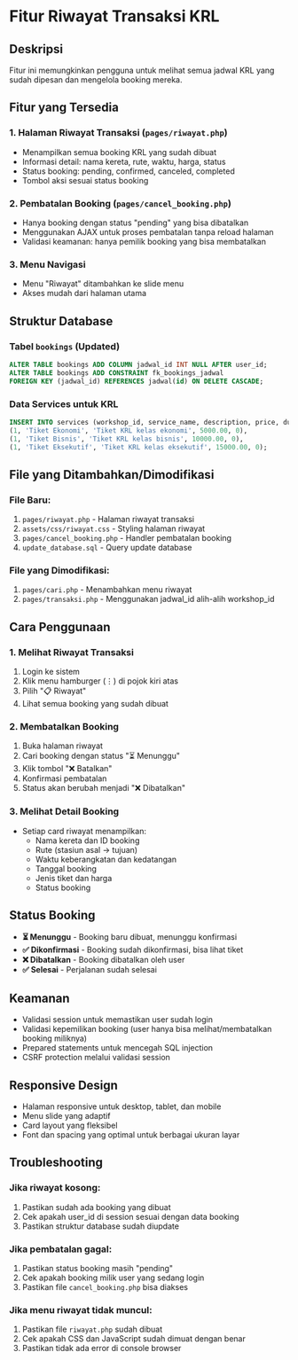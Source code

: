 # Fitur Riwayat Transaksi KRL

## Deskripsi
Fitur ini memungkinkan pengguna untuk melihat semua jadwal KRL yang sudah dipesan dan mengelola booking mereka.

## Fitur yang Tersedia

### 1. Halaman Riwayat Transaksi (`pages/riwayat.php`)
- Menampilkan semua booking KRL yang sudah dibuat
- Informasi detail: nama kereta, rute, waktu, harga, status
- Status booking: pending, confirmed, canceled, completed
- Tombol aksi sesuai status booking

### 2. Pembatalan Booking (`pages/cancel_booking.php`)
- Hanya booking dengan status "pending" yang bisa dibatalkan
- Menggunakan AJAX untuk proses pembatalan tanpa reload halaman
- Validasi keamanan: hanya pemilik booking yang bisa membatalkan

### 3. Menu Navigasi
- Menu "Riwayat" ditambahkan ke slide menu
- Akses mudah dari halaman utama

## Struktur Database

### Tabel `bookings` (Updated)
```sql
ALTER TABLE bookings ADD COLUMN jadwal_id INT NULL AFTER user_id;
ALTER TABLE bookings ADD CONSTRAINT fk_bookings_jadwal 
FOREIGN KEY (jadwal_id) REFERENCES jadwal(id) ON DELETE CASCADE;
```

### Data Services untuk KRL
```sql
INSERT INTO services (workshop_id, service_name, description, price, duration) VALUES
(1, 'Tiket Ekonomi', 'Tiket KRL kelas ekonomi', 5000.00, 0),
(1, 'Tiket Bisnis', 'Tiket KRL kelas bisnis', 10000.00, 0),
(1, 'Tiket Eksekutif', 'Tiket KRL kelas eksekutif', 15000.00, 0);
```

## File yang Ditambahkan/Dimodifikasi

### File Baru:
1. `pages/riwayat.php` - Halaman riwayat transaksi
2. `assets/css/riwayat.css` - Styling halaman riwayat
3. `pages/cancel_booking.php` - Handler pembatalan booking
4. `update_database.sql` - Query update database

### File yang Dimodifikasi:
1. `pages/cari.php` - Menambahkan menu riwayat
2. `pages/transaksi.php` - Menggunakan jadwal_id alih-alih workshop_id

## Cara Penggunaan

### 1. Melihat Riwayat Transaksi
1. Login ke sistem
2. Klik menu hamburger (⋮) di pojok kiri atas
3. Pilih "📋 Riwayat"
4. Lihat semua booking yang sudah dibuat

### 2. Membatalkan Booking
1. Buka halaman riwayat
2. Cari booking dengan status "⏳ Menunggu"
3. Klik tombol "❌ Batalkan"
4. Konfirmasi pembatalan
5. Status akan berubah menjadi "❌ Dibatalkan"

### 3. Melihat Detail Booking
- Setiap card riwayat menampilkan:
  - Nama kereta dan ID booking
  - Rute (stasiun asal → tujuan)
  - Waktu keberangkatan dan kedatangan
  - Tanggal booking
  - Jenis tiket dan harga
  - Status booking

## Status Booking

- **⏳ Menunggu** - Booking baru dibuat, menunggu konfirmasi
- **✅ Dikonfirmasi** - Booking sudah dikonfirmasi, bisa lihat tiket
- **❌ Dibatalkan** - Booking dibatalkan oleh user
- **✅ Selesai** - Perjalanan sudah selesai

## Keamanan

- Validasi session untuk memastikan user sudah login
- Validasi kepemilikan booking (user hanya bisa melihat/membatalkan booking miliknya)
- Prepared statements untuk mencegah SQL injection
- CSRF protection melalui validasi session

## Responsive Design

- Halaman responsive untuk desktop, tablet, dan mobile
- Menu slide yang adaptif
- Card layout yang fleksibel
- Font dan spacing yang optimal untuk berbagai ukuran layar

## Troubleshooting

### Jika riwayat kosong:
1. Pastikan sudah ada booking yang dibuat
2. Cek apakah user_id di session sesuai dengan data booking
3. Pastikan struktur database sudah diupdate

### Jika pembatalan gagal:
1. Pastikan status booking masih "pending"
2. Cek apakah booking milik user yang sedang login
3. Pastikan file `cancel_booking.php` bisa diakses

### Jika menu riwayat tidak muncul:
1. Pastikan file `riwayat.php` sudah dibuat
2. Cek apakah CSS dan JavaScript sudah dimuat dengan benar
3. Pastikan tidak ada error di console browser

